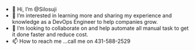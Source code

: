 - 👋 Hi, I’m @Silosuji
- 👀 I’m interested in learning more and sharing my experience and knowledge as a DevOps Engineer to help companies grow.
- 💞️ I’m looking to collaborate on and help automate all manual task to get it done faster and reduce cost.
- 📫 How to reach me ...call me on 431-588-2529

<!---
Silosuji/Silosuji is a ✨ special ✨ repository because its `README.md` (this file) appears on your GitHub profile.
You can click the Preview link to take a look at your changes.
--->
